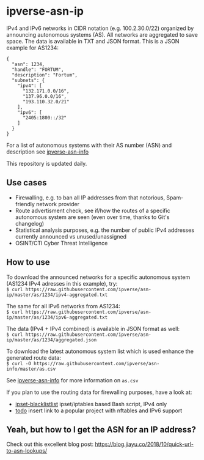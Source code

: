 # ipverse-asn-ip

IPv4 and IPv6 networks in CIDR notation (e.g. 100.2.30.0/22) organized by announcing autonomous systems (AS).
All networks are aggregated to save space.
The data is available in TXT and JSON format. This is a JSON example for AS1234:
```
{
  "asn": 1234,
  "handle": "FORTUM",
  "description": "Fortum",
  "subnets": {
    "ipv4": [
      "132.171.0.0/16",
      "137.96.0.0/16",
      "193.110.32.0/21"
    ],
    "ipv6": [
      "2405:1800::/32"
    ]
  }
}
```

For a list of autonomous systems with their AS number (ASN) and description see [ipverse-asn-info](https://github.com/ipverse/asn-info)

This repository is updated daily.

## Use cases
- Firewalling, e.g. to ban all IP addresses from that notorious, Spam-friendly network provider
- Route advertisment check, see if/how the routes of a specific autonomous system are seen (even over time, thanks to Git's changelog)
- Statistical analysis purposes, e.g. the number of public IPv4 addresses currently announced vs unused/unassigned
- OSINT/CTI Cyber Threat Intelligence

## How to use

To download the announced networks for a specific autonomous system (AS1234 IPv4 adresses in this example), try:  
```$ curl https://raw.githubusercontent.com/ipverse/asn-ip/master/as/1234/ipv4-aggregated.txt```

The same for all IPv6 networks from AS1234:  
```$ curl https://raw.githubusercontent.com/ipverse/asn-ip/master/as/1234/ipv6-aggregated.txt```

The data (IPv4 + IPv4 combined) is available in JSON format as well:  
```$ curl https://raw.githubusercontent.com/ipverse/asn-ip/master/as/1234/aggregated.json```

To download the latest autonomous system list which is used enhance the generated route data:  
```$ curl -O https://raw.githubusercontent.com/ipverse/asn-info/master/as.csv```

See [ipverse-asn-info](https://github.com/ipverse/asn-info) for more information on ```as.csv```  

If you plan to use the routing data for firewalling purposes, have a look at:

  - [ipset-blacklistlist](https://github.com/trick77/ipset-blacklist) ipset/iptables based Bash script, IPv4 only
  - [todo](https://localhost) insert link to a popular project with nftables and IPv6 support

## Yeah, but how to I get the ASN for an IP address?

Check out this excellent blog post: https://blog.jiayu.co/2018/10/quick-url-to-asn-lookups/
